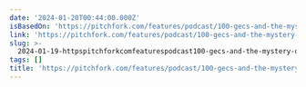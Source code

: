 ```yaml
---
date: '2024-01-20T00:44:00.000Z'
isBasedOn: 'https://pitchfork.com/features/podcast/100-gecs-and-the-mystery-of-hyperpop/'
link: 'https://pitchfork.com/features/podcast/100-gecs-and-the-mystery-of-hyperpop/'
slug: >-
  2024-01-19-httpspitchforkcomfeaturespodcast100-gecs-and-the-mystery-of-hyperpop
tags: []
title: 'https://pitchfork.com/features/podcast/100-gecs-and-the-mystery-of-hyperpop/'
---
```


